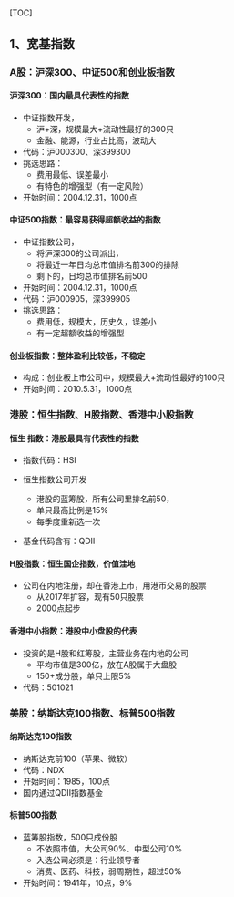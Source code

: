 # 



[TOC]



## 1、宽基指数

### A股：沪深300、中证500和创业板指数

#### 沪深300：国内最具代表性的指数

- 中证指数开发，
  - 沪+深，规模最大+流动性最好的300只
  - 金融、能源，行业占比高，波动大
- 代码：沪000300、深399300
- 挑选思路：
  - 费用最低、误差最小
  - 有特色的增强型（有一定风险）
- 开始时间：2004.12.31，1000点

#### 中证500指数：最容易获得超额收益的指数

- 中证指数公司，
  - 将沪深300的公司派出，
  - 将最近一年日均总市值排名前300的排除
  - 剩下的，日均总市值排名前500
- 开始时间：2004.12.31，1000点
- 代码：沪000905，深399905
- 挑选思路：
  - 费用低，规模大，历史久，误差小
  - 有一定超额收益的增强型

#### 创业板指数：整体盈利比较低，不稳定

- 构成：创业板上市公司中，规模最大+流动性最好的100只
- 开始时间：2010.5.31，1000点

### 港股：恒生指数、H股指数、香港中小股指数

#### 恒生 指数：港股最具有代表性的指数

- 指数代码：HSI
- 恒生指数公司开发
  - 港股的蓝筹股，所有公司里排名前50，
  - 单只最高比例是15%
  - 每季度重新选一次

- 基金代码含有：QDII

#### H股指数：恒生国企指数，价值洼地

- 公司在内地注册，却在香港上市，用港币交易的股票
  - 从2017年扩容，现有50只股票
  - 2000点起步

#### 香港中小指数：港股中小盘股的代表

- 投资的是H股和红筹股，主营业务在内地的公司
  - 平均市值是300亿，放在A股属于大盘股
  - 150+成分股，单只上限5%
- 代码：501021

### 美股：纳斯达克100指数、标普500指数

#### 纳斯达克100指数

- 纳斯达克前100（苹果、微软）
- 代码：NDX
- 开始时间：1985，100点
- 国内通过QDII指数基金

#### 标普500指数

- 蓝筹股指数，500只成份股
  - 不依照市值，大公司90%、中型公司10%
  - 入选公司必须是：行业领导者
  - 消费、医药、科技，弱周期性，超过50%
- 开始时间：1941年，10点，9%





